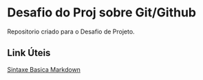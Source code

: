 #  Desafio do Proj sobre Git/Github
Repositorio  criado para o Desafio de Projeto.

## Link Úteis
[Sintaxe Basica  Markdown](https://www.markdownguide.org/getting-star)
